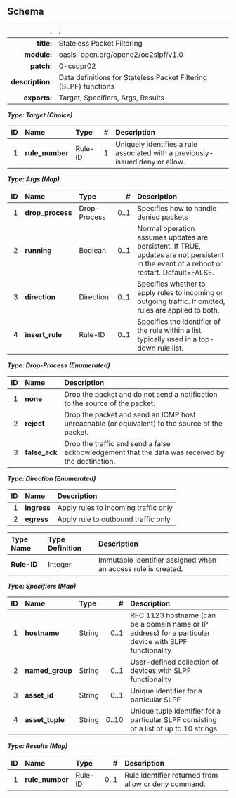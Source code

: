 <!-- Generated from schema\slpf-csdpr02.jadn, Mon Mar 18 17:59:50 2019-->
## Schema
| . | . |
| ---: | :--- |
| **title:** | Stateless Packet Filtering |
| **module:** | oasis-open.org/openc2/oc2slpf/v1.0 |
| **patch:** | 0-csdpr02 |
| **description:** | Data definitions for Stateless Packet Filtering (SLPF) functions |
| **exports:** | Target, Specifiers, Args, Results |

**_Type: Target (Choice)_**

| ID | Name | Type | # | Description |
| ---: | :--- | :--- | ---: | :--- |
| 1 | **rule_number** | Rule-ID | 1 | Uniquely identifies a rule associated with a previously-issued deny or allow. |

**_Type: Args (Map)_**

| ID | Name | Type | # | Description |
| ---: | :--- | :--- | ---: | :--- |
| 1 | **drop_process** | Drop-Process | 0..1 | Specifies how to handle denied packets |
| 2 | **running** | Boolean | 0..1 | Normal operation assumes updates are persistent. If TRUE, updates are not persistent in the event of a reboot or restart.  Default=FALSE. |
| 3 | **direction** | Direction | 0..1 | Specifies whether to apply rules to incoming or outgoing traffic. If omitted, rules are applied to both. |
| 4 | **insert_rule** | Rule-ID | 0..1 | Specifies the identifier of the rule within a list, typically used in a top-down rule list. |

**_Type: Drop-Process (Enumerated)_**

| ID | Name | Description |
| ---: | :--- | :--- |
| 1 | **none** | Drop the packet and do not send a notification to the source of the packet. |
| 2 | **reject** | Drop the packet and send an ICMP host unreachable (or equivalent) to the source of the packet. |
| 3 | **false_ack** | Drop the traffic and send a false acknowledgement that the data was received by the destination. |

**_Type: Direction (Enumerated)_**

| ID | Name | Description |
| ---: | :--- | :--- |
| 1 | **ingress** | Apply rules to incoming traffic only |
| 2 | **egress** | Apply rule to outbound traffic only |


| Type Name | Type Definition | Description |
| :--- | :--- | :--- |
| **Rule-ID** | Integer | Immutable identifier assigned when an access rule is created. |

**_Type: Specifiers (Map)_**

| ID | Name | Type | # | Description |
| ---: | :--- | :--- | ---: | :--- |
| 1 | **hostname** | String | 0..1 | RFC 1123 hostname (can be a domain name or IP address) for a particular device with SLPF functionality |
| 2 | **named_group** | String | 0..1 | User-defined collection of devices with SLPF functionality |
| 3 | **asset_id** | String | 0..1 | Unique identifier for a particular SLPF |
| 4 | **asset_tuple** | String | 0..10 | Unique tuple identifier for a particular SLPF consisting of a list of up to 10 strings |

**_Type: Results (Map)_**

| ID | Name | Type | # | Description |
| ---: | :--- | :--- | ---: | :--- |
| 1 | **rule_number** | Rule-ID | 0..1 | Rule identifier returned from allow or deny command. |
